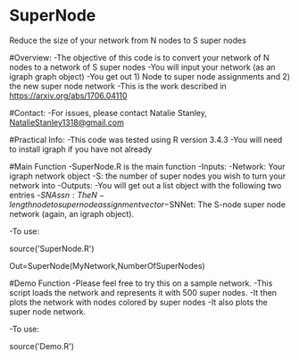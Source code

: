 # SuperNode
Reduce the size of your network from N nodes to S super nodes 

#Overview: 
-The objective of this code is to convert your network of N nodes to a network of S super nodes
-You will input your network (as an igraph graph object)
-You get out 1) Node to super node assignments and 2) the new super node network
-This is the work described in https://arxiv.org/abs/1706.04110

#Contact: 
 -For issues, please contact Natalie Stanley, NatalieStanley1318@gmail.com
 
#Practical Info:
 -This code was tested using R version 3.4.3
 -You will need to install igraph if you have not already
 
#Main Function
-SuperNode.R is the main function
-Inputs:
  -Network: Your igraph network object
  -S: the number of super nodes you wish to turn your network into
-Outputs:
  -You will get out a list object with the following two entries
    -$SNAssn: The N-length node to super node assignment vector
    -$SNNet: The S-node super node network (again, an igraph object).

-To use: 

source('SuperNode.R')

Out=SuperNode(MyNetwork,NumberOfSuperNodes)

#Demo Function
-Please feel free to try this on a sample network.
-This script loads the network and represents it with 500 super nodes.
-It then plots the network with nodes colored by super nodes
-It also plots the super node network.

-To use:

source('Demo.R')

